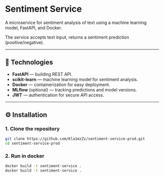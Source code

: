 # Sentiment Service

A microservice for sentiment analysis of text using a machine learning model, FastAPI, and Docker.  

The service accepts text input, returns a sentiment prediction (positive/negative).

---

## 🚀 Technologies

- **FastAPI** — building REST API.  
- **scikit-learn** — machine learning model for sentiment analysis.  
- **Docker** — containerization for easy deployment.  
- **MLflow** (optional) — tracking predictions and model versions.  
- **JWT** — authentication for secure API access.  

---

## ⚙️ Installation

### 1. Clone the repository

```bash
git clone https://github.com/Kla1mzZz/sentiment-service-prod.git
cd sentiment-service-prod
```

### 2. Run in docker

```bash
docker build -t sentiment-service .
docker build -t sentiment-service .
```
